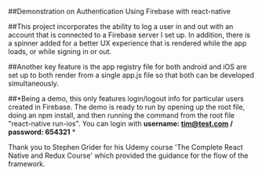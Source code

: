 ##Demonstration on Authentication Using Firebase with react-native

##This project incorporates the ability to log a user in and out with an account that is connected to a Firebase server I set up. In addition, there is a spinner added for a better UX experience that is rendered while the app loads, or while signing in or out.

##Another key feature is the app registry file for both android and iOS are set up to both render from a single app.js file so that both can be developed simultaneously.

##*Being a demo, this only features login/logout info for particular users created in Firebase. The demo is ready to run by opening up the root file, doing an npm install, and then running the command from the root file "react-native run-ios". 
You can login with **username: tim@test.com / password: 654321** *

Thank you to Stephen Grider for his Udemy course 'The Complete React Native and Redux Course'
which provided the guidance for the flow of the framework.
